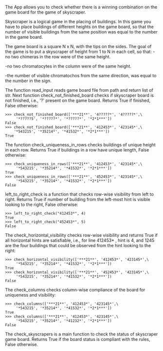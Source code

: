 The App allows you to check whether there is a winning combination on the game board for the game of skyscraper.

Skyscraper is a logical game in the placing of buildings. In this game you have to place buildings of different heights on the game board, so that the number of visible buildings from the same position was equal to the number in the game board.

The game board is a square N x N, with the tips on the sides. The goal of the game is to put a skyscraper of height from 1 to N in each cell, so that:
 -no two chimeras in the row were of the same height. 

 -no two chromatocytes in the column were of the same height.

 -the number of visible chromatochos from the same direction, was equal to the number in the sign.


The function read_input reads game board file from path and return list of str.
Next function check_not_finished_board checks if skyscraper board is not finished, i.e., '?' present on the game board. Returns True if finished, False otherwise:

    >>> check_not_finished_board(['***21**', '4?????*', '4?????*',\
         '*?????5', '*?????*', '*?????*', '*2*1***'])
    False
    >>> check_not_finished_board(['***21**', '412453*', '423145*',\
        '*543215', '*35214*', '*41532*', '*2*1***'])
    True


The function check_uniqueness_in_rows checks buildings of unique height in each row. Returns True if buildings in a row have unique length, False otherwise:

    >>> check_uniqueness_in_rows(['***21**', '412453*', '423145*',\
         '*543215', '*35214*', '*41532*', '*2*1***'])
    True
    >>> check_uniqueness_in_rows(['***21**', '452453*', '423145*',\
         '*543215', '*35214*', '*41532*', '*2*1***'])
    False
    

left_to_right_check is a function that checks row-wise visibility from left to right. Returns True if number of building from the left-most hint is visible looking to the right, False otherwise:

    >>> left_to_right_check("412453*", 4)
    True
    >>> left_to_right_check("452453*", 5)
    False


The check_horizontal_visibility checks row-wise visibility and returns True if all horizontal hints are satisfiable, i.e., for line 412453* , hint is 4, and 1245 are the four buildings that could be observed from the hint looking to the right:

    >>> check_horizontal_visibility(['***21**', '412453*', '423145*',\
         '*543215', '*35214*', '*41532*', '*2*1***'])
    True
    >>> check_horizontal_visibility(['***21**', '452453*', '423145*',\
         '*543215', '*35214*', '*41532*', '*2*1***'])
    False
    

The check_columns checks column-wise compliance of the board for uniqueness and visibility:

    >>> check_columns(['***21**', '412453*', '423145*',\
         '*543215', '*35214*', '*41532*', '*2*1***'])
    True
    >>> check_columns(['***21**', '412453*', '423145*',\
         '*543215', '*35214*', '*41232*', '*2*1***'])
    False


The check_skyscrapers is a main function to check the status of skyscraper game board. Returns True if the board status is compliant with the rules, False otherwise.